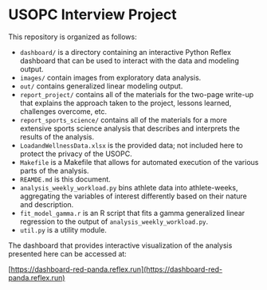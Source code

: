 # USOPC Interview Project

This repository is organized as follows:

+ `dashboard/` is a directory containing an interactive Python Reflex
dashboard that can be used to interact with the data and modeling output.
+ `images/` contain images from exploratory data analysis.
+ `out/` contains generalized linear modeling output.
+ `report_project/` contains all of the materials for the two-page write-up
that explains the approach taken to the project, lessons learned, challenges
overcome, etc.
+ `report_sports_science/` contains all of the materials for a more extensive
sports science analysis that describes and interprets the results of the
analysis.
+ `LoadandWellnessData.xlsx` is the provided data; not included here to protect
the privacy of the USOPC.
+ `Makefile` is a Makefile that allows for automated execution of the various
parts of the analysis.
+ `REAMDE.md` is this document.
+ `analysis_weekly_workload.py` bins athlete data into athlete-weeks, aggregating
the variables of interest differently based on their nature and description.
+ `fit_model_gamma.r` is an R script that fits a gamma generalized linear
regression to the output of `analysis_weekly_workload.py`.
+ `util.py` is a utility module.

The dashboard that provides interactive visualization of the analysis presented
here can be accessed at:

[https://dashboard-red-panda.reflex.run](https://dashboard-red-panda.reflex.run)

